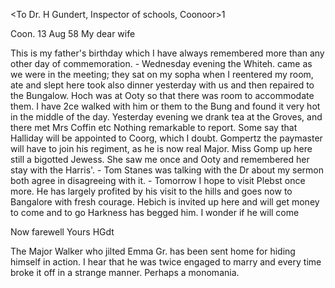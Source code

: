 <To Dr. H Gundert, Inspector of schools, Coonoor>1

 Coon. 13 Aug 58
My dear wife

This is my father's birthday which I have always remembered more than any other day of commemoration. - Wednesday evening the Whiteh. came as we were in the meeting; they sat on my sopha when I reentered my room, ate and slept here took also dinner yesterday with us and then repaired to the Bungalow. Hoch was at Ooty so that there was room to accommodate them. I have 2ce walked with him or them to the Bung and found it very hot in the middle of the day. Yesterday evening we drank tea at the Groves, and there met Mrs Coffin etc Nothing remarkable to report. Some say that Halliday will be appointed to Coorg, which I doubt. Gompertz the paymaster will have to join his regiment, as he is now real Major. Miss Gomp up here still a bigotted Jewess. She saw me once and Ooty and remembered her stay with the Harris'. - Tom Stanes was talking with the Dr about my sermon both agree in disagreeing with it. - Tomorrow I hope to visit Plebst once more. He has largely profited by his visit to the hills and goes now to Bangalore with fresh courage. Hebich is invited up here and will get money to come and to go Harkness has begged him. I wonder if he will come

 Now farewell
 Yours HGdt

The Major Walker who jilted Emma Gr. has been sent home for hiding himself in action. I hear that he was twice engaged to marry and every time broke it off in a strange manner. Perhaps a monomania.

